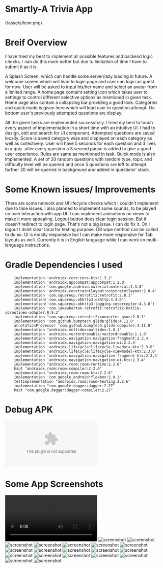 # Smartly-A Trivia App
(/assets/icon.png)
# Breif Overview
I have tried my best to implement all possible features and backend logic checks. I can do this more better but due to limitation of time I have to submit it as it is.

A Splash Screen, which can handle some server/lazy loading in future.
A welcome screen which will lead to login page and user can login as guest for now. User will be asked to input his/her name and select an avatar from a limited range.
A home page containt setting icon which takes user to settings to control different selective options as mentioned in given task.
Home page also contain a collapsing bar providing a good look. Categories and quick mode is given here which will lead user to question attempt.
On bottom user's previously attempted questions are display.

All the given tasks are implemented successfully. I tried my best to touch every aspect of implementation in a short time with an intuitive UI. I had to design, edit  and search for UI component.
Attempted questions are saved locally. 
Score is saved category wise and displayed on each category as well as collectively.
User will have 5 seconds for each question and 3 lives in a quiz. after every question a 3 second pause is added to give a good user experience.
Rules are same as mentioned in task.
Quick mode is also implemented. A set of 20 random questions with random type, topic and difficulty level will be queried and once 5 questions are left to attempt further 20 will be queried in background and added in questions' stack.

# Some Known issues/ Improvements
There are some network and UI lifecycle checks which I couldn't implement due to time issues. 
I also planned to implement some sounds, to be played on user interaction with app UI.
I can implement animations on views to make it more appealing.
Logout button does clear login session. But it doesn't redirect to login page. That's not a big issue. I can do fix it. On I logout I didnt clear local for testing purpose. DB wipe method can be called to do so.
UI is mostly responsive but I can make more responsive for Tab layouts as well.
Currently it is in English language while I can work on multi-language instructions.

# Gradle Dependencies I used
```
	implementation 'androidx.core:core-ktx:1.3.2'
    implementation 'androidx.appcompat:appcompat:1.2.0'
    implementation 'com.google.android.material:material:1.3.0'
    implementation 'androidx.constraintlayout:constraintlayout:2.0.4'
    implementation 'com.squareup.retrofit2:retrofit:2.8.1'
    implementation('com.squareup.okhttp3:okhttp:4.3.0')
    implementation('com.squareup.okhttp3:logging-interceptor:4.3.0')
    implementation 'com.jakewharton.retrofit:retrofit2-kotlin-coroutines-adapter:0.9.2'
    implementation "com.squareup.retrofit2:converter-gson:2.8.1"
    implementation 'com.github.bumptech.glide:glide:4.11.0'
    annotationProcessor 'com.github.bumptech.glide:compiler:4.11.0'
    implementation "androidx.multidex:multidex:2.0.1"
    implementation 'androidx.vectordrawable:vectordrawable:1.1.0'
    implementation 'androidx.navigation:navigation-fragment:2.3.4'
    implementation 'androidx.navigation:navigation-ui:2.3.4'
    implementation 'androidx.lifecycle:lifecycle-livedata-ktx:2.3.0'
    implementation 'androidx.lifecycle:lifecycle-viewmodel-ktx:2.3.0'
    implementation 'androidx.navigation:navigation-fragment-ktx:2.3.4'
    implementation 'androidx.navigation:navigation-ui-ktx:2.3.4'
    implementation "androidx.room:room-runtime:2.2.6"
    kapt "androidx.room:room-compiler:2.2.6"
    implementation "androidx.room:room-ktx:2.2.6"
    implementation 'com.google.android:flexbox:2.0.1'
    testImplementation "androidx.room:room-testing:2.2.6"
    implementation "com.google.dagger:dagger:2.27"
    kapt "com.google.dagger:dagger-compiler:2.27"
```
# Debug APK 

![APP APK](/assets/app-debug.apk)

# Some App Screenshots

![screenshot](/assets/video.mp4)
![screenshot](/assets/s1.jpg)
![screenshot](/assets/s2.jpg)
![screenshot](/assets/s3.jpg)
![screenshot](/assets/s4.jpg)
![screenshot](/assets/s5.jpg)
![screenshot](/assets/s6.jpg)
![screenshot](/assets/s7.jpg)
![screenshot](/assets/s8.jpg)
![screenshot](/assets/s9.jpg)
![screenshot](/assets/s10.jpg)
![screenshot](/assets/s11.jpg)
![screenshot](/assets/s12.jpg)
![screenshot](/assets/s13.jpg)
![screenshot](/assets/s14.jpg)
![screenshot](/assets/s15.jpg)
![screenshot](/assets/s16.jpg)
![screenshot](/assets/s17.jpg)
![screenshot](/assets/s18.jpg)
![screenshot](/assets/s19.jpg)

